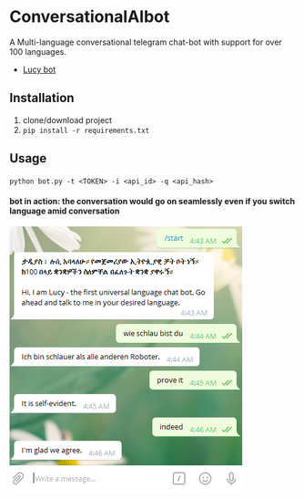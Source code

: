 # ConversationalAIbot
A Multi-language conversational telegram chat-bot with support for over 100 languages. 
- [Lucy bot](https://t.me/aiconvbot)

## Installation
1. clone/download project 
2. `pip install -r requirements.txt`

## Usage
`python bot.py -t <TOKEN> -i <api_id> -q <api_hash>`

#### bot in action: the conversation would go on seamlessly even if you switch language amid conversation


![interface](Capture.PNG)








